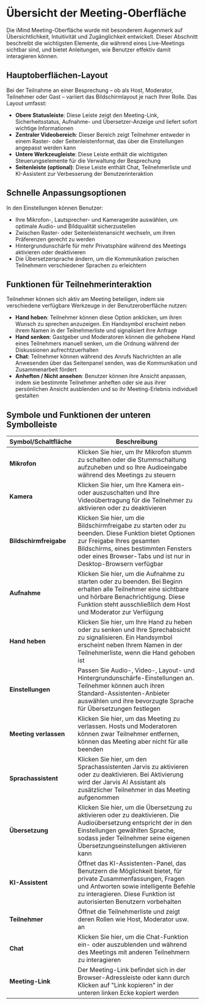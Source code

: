 # Übersicht der Meeting-Oberfläche

Die iMind Meeting-Oberfläche wurde mit besonderem Augenmerk auf Übersichtlichkeit, Intuitivität und Zugänglichkeit entwickelt. Dieser Abschnitt beschreibt die wichtigsten Elemente, die während eines Live-Meetings sichtbar sind, und bietet Anleitungen, wie Benutzer effektiv damit interagieren können.

## Hauptoberflächen-Layout

Bei der Teilnahme an einer Besprechung – ob als Host, Moderator, Teilnehmer oder Gast – variiert das Bildschirmlayout je nach Ihrer Rolle. Das Layout umfasst:

- **Obere Statusleiste**: Diese Leiste zeigt den Meeting-Link, Sicherheitsstatus, Aufnahme- und Übersetzer-Anzeige und liefert sofort wichtige Informationen
- **Zentraler Videobereich**: Dieser Bereich zeigt Teilnehmer entweder in einem Raster- oder Seitenleistenformat, das über die Einstellungen angepasst werden kann
- **Untere Werkzeugleiste**: Diese Leiste enthält die wichtigsten Steuerungselemente für die Verwaltung der Besprechung
- **Seitenleiste (optional)**: Diese Leiste enthält Chat, Teilnehmerliste und KI-Assistent zur Verbesserung der Benutzerinteraktion

## Schnelle Anpassungsoptionen

In den Einstellungen können Benutzer:

- Ihre Mikrofon-, Lautsprecher- und Kamerageräte auswählen, um optimale Audio- und Bildqualität sicherzustellen
- Zwischen Raster- oder Seitenleistenansicht wechseln, um ihren Präferenzen gerecht zu werden
- Hintergrundunschärfe für mehr Privatsphäre während des Meetings aktivieren oder deaktivieren
- Die Übersetzersprache ändern, um die Kommunikation zwischen Teilnehmern verschiedener Sprachen zu erleichtern

## Funktionen für Teilnehmerinteraktion

Teilnehmer können sich aktiv am Meeting beteiligen, indem sie verschiedene verfügbare Werkzeuge in der Benutzeroberfläche nutzen:

- **Hand heben**: Teilnehmer können diese Option anklicken, um ihren Wunsch zu sprechen anzuzeigen. Ein Handsymbol erscheint neben ihrem Namen in der Teilnehmerliste und signalisiert ihre Anfrage
- **Hand senken**: Gastgeber und Moderatoren können die gehobene Hand eines Teilnehmers manuell senken, um die Ordnung während der Diskussionen aufrechtzuerhalten
- **Chat**: Teilnehmer können während des Anrufs Nachrichten an alle Anwesenden über das Seitenpanel senden, was die Kommunikation und Zusammenarbeit fördert
- **Anheften / Nicht ansehen**: Benutzer können ihre Ansicht anpassen, indem sie bestimmte Teilnehmer anheften oder sie aus ihrer persönlichen Ansicht ausblenden und so ihr Meeting-Erlebnis individuell gestalten

## Symbole und Funktionen der unteren Symbolleiste

| Symbol/Schaltfläche | Beschreibung                                                                                                                                                                                    |
| ------------------- | ---------------------------------------------------------------------------------------------------------------------------------------------------------------------------------------------- |
| **Mikrofon**        | Klicken Sie hier, um Ihr Mikrofon stumm zu schalten oder die Stummschaltung aufzuheben und so Ihre Audioeingabe während des Meetings zu steuern                                                |
| **Kamera**          | Klicken Sie hier, um Ihre Kamera ein- oder auszuschalten und Ihre Videoübertragung für die Teilnehmer zu aktivieren oder zu deaktivieren                                                       |
| **Bildschirmfreigabe** | Klicken Sie hier, um die Bildschirmfreigabe zu starten oder zu beenden. Diese Funktion bietet Optionen zur Freigabe Ihres gesamten Bildschirms, eines bestimmten Fensters oder eines Browser-Tabs und ist nur in Desktop-Browsern verfügbar |
| **Aufnahme**        | Klicken Sie hier, um die Aufnahme zu starten oder zu beenden. Bei Beginn erhalten alle Teilnehmer eine sichtbare und hörbare Benachrichtigung. Diese Funktion steht ausschließlich dem Host und Moderator zur Verfügung |
| **Hand heben**      | Klicken Sie hier, um Ihre Hand zu heben oder zu senken und Ihre Sprechabsicht zu signalisieren. Ein Handsymbol erscheint neben Ihrem Namen in der Teilnehmerliste, wenn die Hand gehoben ist  |
| **Einstellungen**   | Passen Sie Audio-, Video-, Layout- und Hintergrundunschärfe-Einstellungen an. Teilnehmer können auch ihren Standard-Assistenten-Anbieter auswählen und ihre bevorzugte Sprache für Übersetzungen festlegen |
| **Meeting verlassen** | Klicken Sie hier, um das Meeting zu verlassen. Hosts und Moderatoren können zwar Teilnehmer entfernen, können das Meeting aber nicht für alle beenden                                         |
| **Sprachassistent** | Klicken Sie hier, um den Sprachassistenten Jarvis zu aktivieren oder zu deaktivieren. Bei Aktivierung wird der Jarvis AI Assistant als zusätzlicher Teilnehmer in das Meeting aufgenommen     |
| **Übersetzung**     | Klicken Sie hier, um die Übersetzung zu aktivieren oder zu deaktivieren. Die Audioübersetzung entspricht der in den Einstellungen gewählten Sprache, sodass jeder Teilnehmer seine eigenen Übersetzungseinstellungen aktivieren kann |
| **KI-Assistent**    | Öffnet das KI-Assistenten-Panel, das Benutzern die Möglichkeit bietet, für private Zusammenfassungen, Fragen und Antworten sowie intelligente Befehle zu interagieren. Diese Funktion ist autorisierten Benutzern vorbehalten |
| **Teilnehmer**      | Öffnet die Teilnehmerliste und zeigt deren Rollen wie Host, Moderator usw. an                                                                                                                  |
| **Chat**            | Klicken Sie hier, um die Chat-Funktion ein- oder auszublenden und während des Meetings mit anderen Teilnehmern zu interagieren                                                                 |
| **Meeting-Link**    | Der Meeting-Link befindet sich in der Browser-Adressleiste oder kann durch Klicken auf "Link kopieren" in der unteren linken Ecke kopiert werden                                              |
